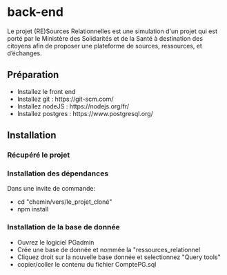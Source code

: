 # back-end


Le projet (RE)Sources Relationnelles est une simulation d'un projet qui est porté par le Ministère des Solidarités et
de la Santé à destination des citoyens afin de proposer une plateforme de sources, ressources, et
d’échanges.

<h2>Préparation</h2>

<ul>
  
  <li>Installez le front end </li>
  <li>Installez git : https://git-scm.com/ </li>
  <li>Installez nodeJS : https://nodejs.org/fr/ </li>
  <li>Installez postgres : https://www.postgresql.org/ </li>
  
</ul>

<h2>Installation</h2>

<h3> Récupéré le projet </h3>

<h3> Installation des dépendances </h3>

Dans une invite de commande:

<ul>
  <li>cd "chemin/vers/le_projet_cloné"</li>
  <li>npm install</li>
</ul>

<h3> Installation de la base de donnée </h3>

<ul>
  <li>Ouvrez le logiciel PGadmin</li>
  <li>Crée une base de donnée et nommée la "ressources_relationnel </li>
  <li>Cliquez droit sur la nouvelle base donnée et selectionnez "Query tools" </li>
  <li>copier/coller le contenu du fichier ComptePG.sql </li>
</ul>
